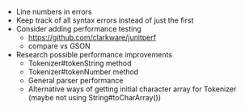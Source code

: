 * Line numbers in errors
* Keep track of all syntax errors instead of just the first
* Consider adding performance testing
    * https://github.com/clarkware/junitperf
    * compare vs GSON
* Research possible performance improvements
    * Tokenizer#tokenString method
    * Tokenizer#tokenNumber method
    * General parser performance
    * Alternative ways of getting initial character array for Tokenizer (maybe not using String#toCharArray())
